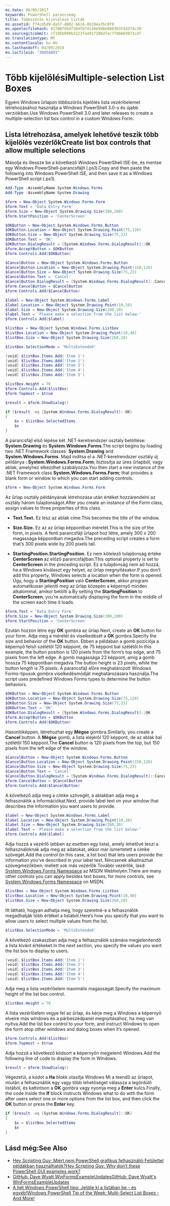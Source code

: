 ```yaml
---
ms.date: 06/05/2017
keywords: PowerShell parancsmag
title: Többszörös kijelölésű listák
ms.assetid: f74cd5d9-da57-4802-b614-0b194a7bc8f8
ms.openlocfilehash: 81708fd5d7204fb7d136e9d8e808303f4d3f4c30
ms.sourcegitcommit: cf195b090b3223fa4917206dfec7f0b603873cdf
ms.translationtype: MT
ms.contentlocale: hu-HU
ms.lasthandoff: 04/09/2018
ms.locfileid: "30954891"
---
```

# <a name="multiple-selection-list-boxes"></a><span data-ttu-id="7ad05-103">Több kijelölési</span><span class="sxs-lookup"><span data-stu-id="7ad05-103">Multiple-selection List Boxes</span></span>

<span data-ttu-id="7ad05-104">Egyéni Windows űrlapon többszörös kijelölés lista vezérlőelemet létrehozásához használja a Windows PowerShell 3.0-s és újabb verziókban.</span><span class="sxs-lookup"><span data-stu-id="7ad05-104">Use Windows PowerShell 3.0 and later releases to create a multiple-selection list box control in a custom Windows Form.</span></span>

## <a name="create-list-box-controls-that-allow-multiple-selections"></a><span data-ttu-id="7ad05-105">Lista létrehozása, amelyek lehetővé teszik több kijelölés vezérlők</span><span class="sxs-lookup"><span data-stu-id="7ad05-105">Create list box controls that allow multiple selections</span></span>

<span data-ttu-id="7ad05-106">Másolja és illessze be a következő Windows PowerShell ISE-be, és mentse egy Windows PowerShell-parancsfájlt (.ps1).</span><span class="sxs-lookup"><span data-stu-id="7ad05-106">Copy and then paste the following into Windows PowerShell ISE, and then save it as a Windows PowerShell script (.ps1).</span></span>

```powershell
Add-Type -AssemblyName System.Windows.Forms
Add-Type -AssemblyName System.Drawing

$form = New-Object System.Windows.Forms.Form
$form.Text = 'Data Entry Form'
$form.Size = New-Object System.Drawing.Size(300,200)
$form.StartPosition = 'CenterScreen'

$OKButton = New-Object System.Windows.Forms.Button
$OKButton.Location = New-Object System.Drawing.Point(75,120)
$OKButton.Size = New-Object System.Drawing.Size(75,23)
$OKButton.Text = 'OK'
$OKButton.DialogResult = [System.Windows.Forms.DialogResult]::OK
$form.AcceptButton = $OKButton
$form.Controls.Add($OKButton)

$CancelButton = New-Object System.Windows.Forms.Button
$CancelButton.Location = New-Object System.Drawing.Point(150,120)
$CancelButton.Size = New-Object System.Drawing.Size(75,23)
$CancelButton.Text = 'Cancel'
$CancelButton.DialogResult = [System.Windows.Forms.DialogResult]::Cancel
$form.CancelButton = $CancelButton
$form.Controls.Add($CancelButton)

$label = New-Object System.Windows.Forms.Label
$label.Location = New-Object System.Drawing.Point(10,20)
$label.Size = New-Object System.Drawing.Size(280,20)
$label.Text = 'Please make a selection from the list below:'
$form.Controls.Add($label)

$listBox = New-Object System.Windows.Forms.Listbox
$listBox.Location = New-Object System.Drawing.Point(10,40)
$listBox.Size = New-Object System.Drawing.Size(260,20)

$listBox.SelectionMode = 'MultiExtended'

[void] $listBox.Items.Add('Item 1')
[void] $listBox.Items.Add('Item 2')
[void] $listBox.Items.Add('Item 3')
[void] $listBox.Items.Add('Item 4')
[void] $listBox.Items.Add('Item 5')

$listBox.Height = 70
$form.Controls.Add($listBox)
$form.Topmost = $true

$result = $form.ShowDialog()

if ($result -eq [System.Windows.Forms.DialogResult]::OK)
{
    $x = $listBox.SelectedItems
    $x
}
```

<span data-ttu-id="7ad05-107">A parancsfájl első lépése két .NET-keretrendszer osztály betöltése: **System.Drawing** és **System.Windows.Forms**.</span><span class="sxs-lookup"><span data-stu-id="7ad05-107">The script begins by loading two .NET Framework classes: **System.Drawing** and **System.Windows.Forms**.</span></span> <span data-ttu-id="7ad05-108">Majd indítsa el a .NET-keretrendszer osztály új példánya **: System.Windows.Forms.Form**; biztosítja az üres űrlapból, vagy ablak, amelyhez elkezdhet szabályozza.</span><span class="sxs-lookup"><span data-stu-id="7ad05-108">You then start a new instance of the .NET Framework class **System.Windows.Forms.Form**; that provides a blank form or window to which you can start adding controls.</span></span>

```powershell
$form = New-Object System.Windows.Forms.Form
```

<span data-ttu-id="7ad05-109">Az űrlap osztály példányának létrehozása után értéket hozzárendelni az osztály három tulajdonságot.</span><span class="sxs-lookup"><span data-stu-id="7ad05-109">After you create an instance of the Form class, assign values to three properties of this class.</span></span>

- <span data-ttu-id="7ad05-110">**Text.**</span><span class="sxs-lookup"><span data-stu-id="7ad05-110">**Text.**</span></span> <span data-ttu-id="7ad05-111">Ez lesz az ablak címe.</span><span class="sxs-lookup"><span data-stu-id="7ad05-111">This becomes the title of the window.</span></span>

- <span data-ttu-id="7ad05-112">**Size.**</span><span class="sxs-lookup"><span data-stu-id="7ad05-112">**Size.**</span></span> <span data-ttu-id="7ad05-113">Ez az az űrlap képpontban méretét.</span><span class="sxs-lookup"><span data-stu-id="7ad05-113">This is the size of the form, in pixels.</span></span> <span data-ttu-id="7ad05-114">A fenti parancsfájl űrlapot hoz létre, amely 300 x 200 magassága képpontban megadva.</span><span class="sxs-lookup"><span data-stu-id="7ad05-114">The preceding script creates a form that’s 300 pixels wide by 200 pixels tall.</span></span>

- <span data-ttu-id="7ad05-115">**StartingPosition.**</span><span class="sxs-lookup"><span data-stu-id="7ad05-115">**StartingPosition.**</span></span> <span data-ttu-id="7ad05-116">Ez nem kötelező tulajdonság értéke **CenterScreen** az előző parancsfájlban.</span><span class="sxs-lookup"><span data-stu-id="7ad05-116">This optional property is set to **CenterScreen** in the preceding script.</span></span> <span data-ttu-id="7ad05-117">Ez a tulajdonság nem ad hozzá, ha a Windows kiválaszt egy helyet, az űrlap megnyitásakor.</span><span class="sxs-lookup"><span data-stu-id="7ad05-117">If you don’t add this property, Windows selects a location when the form is opened.</span></span> <span data-ttu-id="7ad05-118">Úgy, hogy a **StartingPosition** való **CenterScreen**, akkor program automatikusan jeleníti meg az űrlap közepén a képernyő minden alkalommal, amikor betölti a.</span><span class="sxs-lookup"><span data-stu-id="7ad05-118">By setting the **StartingPosition** to **CenterScreen**, you’re automatically displaying the form in the middle of the screen each time it loads.</span></span>

```powershell
$form.Text = 'Data Entry Form'
$form.Size = New-Object System.Drawing.Size(300,200)
$form.StartPosition = 'CenterScreen'
```

<span data-ttu-id="7ad05-119">Ezután hozzon létre egy **OK** gombra az űrlap.</span><span class="sxs-lookup"><span data-stu-id="7ad05-119">Next, create an **OK** button for your form.</span></span> <span data-ttu-id="7ad05-120">Adja meg a méretét és viselkedését a **OK** gombra.</span><span class="sxs-lookup"><span data-stu-id="7ad05-120">Specify the size and behavior of the **OK** button.</span></span> <span data-ttu-id="7ad05-121">Ebben a példában a gomb pozíciója a képernyő felső szélétől 120 képpont, de 75 képpont bal szélétől.</span><span class="sxs-lookup"><span data-stu-id="7ad05-121">In this example, the button position is 120 pixels from the form’s top edge, and 75 pixels from the left edge.</span></span> <span data-ttu-id="7ad05-122">A gomb magassága 23 képpont, amíg a gomb hossza 75 képpontban megadva.</span><span class="sxs-lookup"><span data-stu-id="7ad05-122">The button height is 23 pixels, while the button length is 75 pixels.</span></span> <span data-ttu-id="7ad05-123">A parancsfájl előre meghatározott Windows Forms-típusok gombra viselkedésmódját meghatározására használja.</span><span class="sxs-lookup"><span data-stu-id="7ad05-123">The script uses predefined Windows Forms types to determine the button behaviors.</span></span>

```powershell
$OKButton = New-Object System.Windows.Forms.Button
$OKButton.Location = New-Object System.Drawing.Size(75,120)
$OKButton.Size = New-Object System.Drawing.Size(75,23)
$OKButton.Text = 'OK'
$OKButton.DialogResult = [System.Windows.Forms.DialogResult]::OK
$form.AcceptButton = $OKButton
$form.Controls.Add($OKButton)
```

<span data-ttu-id="7ad05-124">Hasonlóképpen, létrehozhat egy **Mégse** gombra.</span><span class="sxs-lookup"><span data-stu-id="7ad05-124">Similarly, you create a **Cancel** button.</span></span> <span data-ttu-id="7ad05-125">A **Mégse** gomb, a lista elejéről 120 képpont, de az ablak bal szélétől 150 képpont.</span><span class="sxs-lookup"><span data-stu-id="7ad05-125">The **Cancel** button is 120 pixels from the top, but 150 pixels from the left edge of the window.</span></span>

```powershell
$CancelButton = New-Object System.Windows.Forms.Button
$CancelButton.Location = New-Object System.Drawing.Point(150,120)
$CancelButton.Size = New-Object System.Drawing.Size(75,23)
$CancelButton.Text = 'Cancel'
$CancelButton.DialogResult = [System.Windows.Forms.DialogResult]::Cancel
$form.CancelButton = $CancelButton
$form.Controls.Add($CancelButton)
```

<span data-ttu-id="7ad05-126">A következő adja meg a címke szövegét, a ablakban adja meg a felhasználók a információkat.</span><span class="sxs-lookup"><span data-stu-id="7ad05-126">Next, provide label text on your window that describes the information you want users to provide.</span></span>

```powershell
$label = New-Object System.Windows.Forms.Label
$label.Location = New-Object System.Drawing.Point(10,20)
$label.Size = New-Object System.Drawing.Size(280,20)
$label.Text = 'Please make a selection from the list below:'
$form.Controls.Add($label)
```

<span data-ttu-id="7ad05-127">Adja hozzá a vezérlő (ebben az esetben egy lista), amely lehetővé teszi a felhasználóknak adja meg az adatokat, akkor már ismertetett a címke szövegét.</span><span class="sxs-lookup"><span data-stu-id="7ad05-127">Add the control (in this case, a list box) that lets users provide the information you’ve described in your label text.</span></span> <span data-ttu-id="7ad05-128">Nincsenek alkalmazhat szövegmezőkben; mellett sok más vezérlők További vezérlők, lásd: [System.Windows.Forms Namespace](http://msdn.microsoft.com/library/k50ex0x9(v=vs.110).aspx) az MSDN Webhelyén.</span><span class="sxs-lookup"><span data-stu-id="7ad05-128">There are many other controls you can apply besides text boxes; for more controls, see [System.Windows.Forms Namespace](http://msdn.microsoft.com/library/k50ex0x9(v=vs.110).aspx) on MSDN.</span></span>

```powershell
$listBox = New-Object System.Windows.Forms.Listbox
$listBox.Location = New-Object System.Drawing.Point(10,40)
$listBox.Size = New-Object System.Drawing.Size(260,20)
```

<span data-ttu-id="7ad05-129">Itt látható, hogyan adhatja meg, hogy szeretné-e a felhasználók megadhatják több értéket a listából.</span><span class="sxs-lookup"><span data-stu-id="7ad05-129">Here’s how you specify that you want to allow users to select multiple values from the list.</span></span>

```powershell
$listBox.SelectionMode = 'MultiExtended'
```

<span data-ttu-id="7ad05-130">A következő szakaszban adja meg a felhasználók számára megjelenítendő a lista kívánt értékeket.</span><span class="sxs-lookup"><span data-stu-id="7ad05-130">In the next section, you specify the values you want the list box to display to users.</span></span>

```powershell
[void] $listBox.Items.Add('Item 1')
[void] $listBox.Items.Add('Item 2')
[void] $listBox.Items.Add('Item 3')
[void] $listBox.Items.Add('Item 4')
[void] $listBox.Items.Add('Item 5')
```

<span data-ttu-id="7ad05-131">Adja meg a lista vezérlőelem maximális magasságát.</span><span class="sxs-lookup"><span data-stu-id="7ad05-131">Specify the maximum height of the list box control.</span></span>

```powershell
$listBox.Height = 70
```

<span data-ttu-id="7ad05-132">A lista vezérlőelem vegye fel az űrlap, és kérje meg a Windows a képernyő elveire más windows és a párbeszédpanel megnyitásához, ha meg van nyitva.</span><span class="sxs-lookup"><span data-stu-id="7ad05-132">Add the list box control to your form, and instruct Windows to open the form atop other windows and dialog boxes when it’s opened.</span></span>

```powershell
$form.Controls.Add($listBox)
$form.Topmost = $true
```

<span data-ttu-id="7ad05-133">Adja hozzá a következő kódsort a képernyőn megjelenő Windows.</span><span class="sxs-lookup"><span data-stu-id="7ad05-133">Add the following line of code to display the form in Windows.</span></span>

```powershell
$result = $form.ShowDialog()
```

<span data-ttu-id="7ad05-134">Végezetül, a kódot a **Ha** blokk utasítja Windows Mi a teendő az űrlapot, miután a felhasználók egy vagy több lehetőséget válassza a legördülő listából, és kattintson a **OK** gombra vagy nyomja meg a **Enter**  kulcs.</span><span class="sxs-lookup"><span data-stu-id="7ad05-134">Finally, the code inside the **If** block instructs Windows what to do with the form after users select one or more options from the list box, and then click the **OK** button or press the **Enter** key.</span></span>

```powershell
if ($result -eq [System.Windows.Forms.DialogResult]::OK)
{
    $x = $listBox.SelectedItems
    $x
}
```

## <a name="see-also"></a><span data-ttu-id="7ad05-135">Lásd még:</span><span class="sxs-lookup"><span data-stu-id="7ad05-135">See Also</span></span>

- [<span data-ttu-id="7ad05-136">Hey Scripting Guy: Miért nem PowerShell grafikus felhasználói Felülettel példákban használhatók?</span><span class="sxs-lookup"><span data-stu-id="7ad05-136">Hey Scripting Guy:  Why don’t these PowerShell GUI examples work?</span></span>](http://go.microsoft.com/fwlink/?LinkId=506644)
- [<span data-ttu-id="7ad05-137">GitHub: Dave Wyatt WinFormsExampleUpdates</span><span class="sxs-lookup"><span data-stu-id="7ad05-137">GitHub: Dave Wyatt's WinFormsExampleUpdates</span></span>](https://github.com/dlwyatt/WinFormsExampleUpdates)
- [<span data-ttu-id="7ad05-138">A hét Windows PowerShell tipp: Jelölje ki a listában be - és egyéb!</span><span class="sxs-lookup"><span data-stu-id="7ad05-138">Windows PowerShell Tip of the Week:  Multi-Select List Boxes - And More!</span></span>](http://technet.microsoft.com/library/ff730950.aspx)